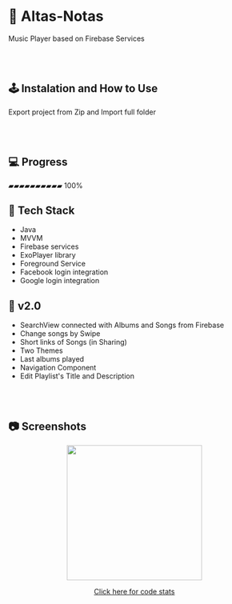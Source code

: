 # 🎵  Altas-Notas
Music Player based on Firebase Services


<br /><br/>
## 🕹️ Instalation and How to Use
Export project from Zip and Import full folder


<br /><br/>


## 💻 Progress

▰▰▰▰▰▰▰▰▰▰ 100%


## 👾 Tech Stack
* Java
* MVVM
* Firebase services
* ExoPlayer library
* Foreground Service
* Facebook login integration 
* Google login integration 


## 🚀 v2.0
* SearchView connected with Albums and Songs from Firebase
* Change songs by Swipe
* Short links of Songs (in Sharing)
* Two Themes
* Last albums played
* Navigation Component
* Edit Playlist's Title and Description

<br /><br/>
## 📷 Screenshots

<p align="center">
<img src="gif.gif" width="270px">
</p>

<p align="center">
<a href="https://api.codetabs.com/v1/loc?github=polonez-byte-112/Altas-Notas">Click here for code stats</a>
</p>
